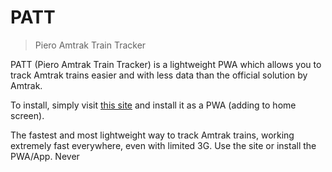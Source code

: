 # PATT
> Piero Amtrak Train Tracker

PATT (Piero Amtrak Train Tracker) is a lightweight PWA which allows you to track Amtrak trains easier and with less data than the official solution by Amtrak.

To install, simply visit [this site](https://amtrak-app.piemadd.repl.co/) and install it as a PWA (adding to home screen).

The fastest and most lightweight way to track Amtrak trains, working extremely fast everywhere, even with limited 3G. Use the site or install the PWA/App. Never 